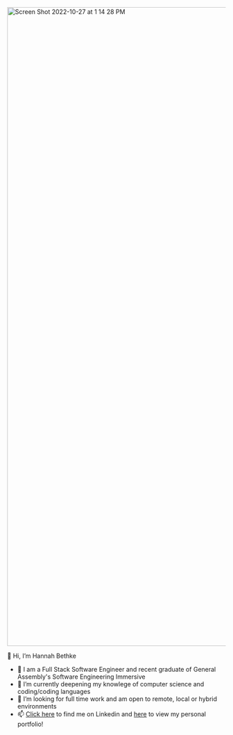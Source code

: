 
<img width="1470" alt="Screen Shot 2022-10-27 at 1 14 28 PM" src="https://user-images.githubusercontent.com/100505682/198378653-01e26707-632d-45c3-a7d1-f01c0b3abb11.png">



👋 Hi, I’m Hannah Bethke
  - 👀 I am a Full Stack Software Engineer and recent graduate of General Assembly's Software Engineering Immersive
  - 🌱 I’m currently deepening my knowlege of computer science and coding/coding languages
  - 💞️ I’m looking for full time work and am open to remote, local or hybrid environments
  - 📫 [Click here](https://www.linkedin.com/in/hannah-bethke/) to find me on Linkedin and [here](https://hannah-bethke.netlify.app/) to view my personal portfolio!

<!---
hannahbethke/hannahbethke is a ✨ special ✨ repository because its `README.md` (this file) appears on your GitHub profile.
You can click the Preview link to take a look at your changes.
--->

